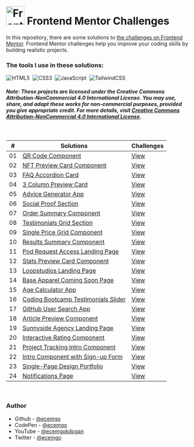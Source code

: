 # <img src="https://user-images.githubusercontent.com/13468728/222973742-9133bdb5-61f0-4f53-8b08-bb3c349e2056.png" title="Frontend Mentor" alt="Frontend Mentor" width="50" height="50"/> Frontend Mentor Challenges

In this repository, there are some solutions to [the challenges on Frontend Mentor](https://www.frontendmentor.io/challenges). Frontend Mentor challenges help you improve your coding skills by building realistic projects.

### The tools I use in these solutions:

![HTML5](https://img.shields.io/badge/-HTML5-E34F26?style=for-the-badge&logo=html5&logoColor=white)&nbsp;
![CSS3](https://img.shields.io/badge/-CSS3-1572B6?style=for-the-badge&logo=css3)&nbsp;
![JavaScript](https://img.shields.io/badge/Javascript-F7DF1E.svg?style=for-the-badge&logo=javascript&logoColor=black)&nbsp;
![TailwindCSS](https://img.shields.io/badge/-Tailwind_CSS-38B2AC?style=for-the-badge&logo=tailwind-css&logoColor=white)&nbsp;

<!--
![React](https://img.shields.io/badge/-React-%23404d59?style=for-the-badge&logo=react)&nbsp;
![Sass](https://img.shields.io/badge/-Sass-CC6699?style=for-the-badge&logo=sass&logoColor=white)&nbsp;
-->

##### Note:  These projects are licensed under the Creative Commons Attribution-NonCommercial 4.0 International License. You may use, share, and adapt these works for non-commercial purposes, provided you give appropriate credit. For more details, visit [Creative Commons Attribution-NonCommercial 4.0 International License](https://creativecommons.org/licenses/by-nc/4.0/).  

<br>

|  #  | Solutions                                                                                                                                 | Challenges                                                                                                                   |
| :-: | ----------------------------------------------------------------------------------------------------------------------------------------- | ---------------------------------------------------------------------------------------------------------------------------- |
| 01  | [QR Code Component](https://github.com/ecemgo/frontend-mentor-challenges/tree/main/qr-code-component)                                     | [View](https://www.frontendmentor.io/solutions/responsive-qr-code-box-using-vanilla-css-and-flexbox-ByUgq_WyGU)              |
| 02  | [NFT Preview Card Component](https://github.com/ecemgo/frontend-mentor-challenges/tree/main/nft-preview-card)                             | [View](https://www.frontendmentor.io/solutions/responsive-nft-preview-card-by-using-tailwind-css-k0tys-rxYQ)                 |
| 03  | [FAQ Accordion Card](https://github.com/ecemgo/frontend-mentor-challenges/tree/main/faq-accordion-card)                                   | [View](https://www.frontendmentor.io/solutions/responsive-faq-accordion-card-by-using-tailwind-css-and-flexbox-5cwGSkmxwg)   |
| 04  | [3 Column Preview Card](https://github.com/ecemgo/frontend-mentor-challenges/tree/main/3-column-preview-card)                             | [View](https://www.frontendmentor.io/solutions/responsive-preview-card-by-using-tailwind-css-IE8f1ynnis)                     |
| 05  | [Advice Generator App](https://github.com/ecemgo/frontend-mentor-challenges/tree/main/advice-generator-app)                               | [View](https://www.frontendmentor.io/solutions/responsive-advice-generator-app-by-using-pure-css-and-fetch-api-f0UoiGtDbA)   |
| 06  | [Social Proof Section](https://github.com/ecemgo/frontend-mentor-challenges/tree/main/social-proof-section)                               | [View](https://www.frontendmentor.io/solutions/responsive-social-proof-section-using-css-grid-SrMTOkGviU)                    |
| 07  | [Order Summary Component](https://github.com/ecemgo/frontend-mentor-challenges/tree/main/order-summary-component)                         | [View](https://www.frontendmentor.io/solutions/responsive-order-summary-card-using-tailwind-css-and-flexbox-votSLjfkeI)      |
| 08  | [Testimonials Grid Section](https://github.com/ecemgo/frontend-mentor-challenges/tree/main/testimonials-grid-section)                     | [View](https://www.frontendmentor.io/solutions/responsive-testimonials-grid-using-css-grid-AmwJCTnhRH)                       |
| 09  | [Single Price Grid Component](https://github.com/ecemgo/frontend-mentor-challenges/tree/main/single-price-grid-component)                 | [View](https://www.frontendmentor.io/solutions/responsive-single-price-grid-component-using-css-grid-7hHESRKctM)             |
| 10  | [Results Summary Component](https://github.com/ecemgo/frontend-mentor-challenges/tree/main/results-summary-component)                     | [View](https://www.frontendmentor.io/solutions/results-summary-component-using-css-grid-and-scrollreveal-js-vPgJ4u_JYF)      |
| 11  | [Pod Request Access Landing Page](https://github.com/ecemgo/frontend-mentor-challenges/tree/main/pod-request-access-landing-page)         | [View](https://www.frontendmentor.io/solutions/responsive-pod-request-access-landing-page-using-email-validation-RhFiLQO8pg) |
| 12  | [Stats Preview Card Component](https://github.com/ecemgo/frontend-mentor-challenges/tree/main/stats-preview-card-component)               | [View](https://www.frontendmentor.io/solutions/responsive-stats-preview-card-using-flexbox-and-css-grid-P2LdmThYRZ)          |
| 13  | [Loopstudios Landing Page](https://github.com/ecemgo/frontend-mentor-challenges/tree/main/loopstudios-landing-page)                       | [View](https://www.frontendmentor.io/solutions/responsive-landing-page-only-html-css-javascript-HcNHtIiZmp)                  |
| 14  | [Base Apparel Coming Soon Page](https://github.com/ecemgo/frontend-mentor-challenges/tree/main/base-apparel-coming-soon)                  | [View](https://www.frontendmentor.io/solutions/responsive-page-with-email-validation-and-typing-animation-CtAjvyA_hj)        |
| 15  | [Age Calculator App](https://github.com/ecemgo/frontend-mentor-challenges/tree/main/age-calculator-app)                                   | [View](https://www.frontendmentor.io/solutions/responsive-and-animated-age-calculator-app-fBlrUKfVzD)                        |
| 16  | [Coding Bootcamp Testimonials Slider](https://github.com/ecemgo/frontend-mentor-challenges/tree/main/coding-bootcamp-testimonials-slider) | [View](https://www.frontendmentor.io/solutions/responsive-and-animated-coding-bootcamp-testimonials-slider-aDBpPton_w)       |
| 17  | [GitHub User Search App](https://github.com/ecemgo/frontend-mentor-challenges/tree/main/github-user-search-app)                           | [View](https://www.frontendmentor.io/solutions/responsive-github-user-search-app-via-pure-css-and-js-jDgRSvWcs9)             |
| 18  | [Article Preview Component](https://github.com/ecemgo/frontend-mentor-challenges/tree/main/article-preview-component)                     | [View](https://www.frontendmentor.io/solutions/responsive-article-preview-component-hrSakMvC2c)                              |
| 19  | [Sunnyside Agency Landing Page](https://github.com/ecemgo/frontend-mentor-challenges/tree/main/sunnyside-agency-landing-page)             | [View](https://www.frontendmentor.io/solutions/responsive-sunnyside-agency-landing-page-html-css-and-js-CNXvVEcuE6)          |
| 20  | [Interactive Rating Component](https://github.com/ecemgo/frontend-mentor-challenges/tree/main/interactive-rating-component)               | [View](https://www.frontendmentor.io/solutions/interactive-rating-component-with-the-darkcolorful-theme-BtpOqZVC5B)          |
| 21  | [Project Tracking Intro Component](https://github.com/ecemgo/frontend-mentor-challenges/tree/main/project-tracking-intro-component)       | [View](https://www.frontendmentor.io/solutions/responsive-project-tracking-intro-component-dtWCvyih0-)                       |
| 22  | [Intro Component with Sign-up Form](https://github.com/ecemgo/frontend-mentor-challenges/tree/main/intro-component-with-signup-form)      | [View](https://www.frontendmentor.io/solutions/responsive-intro-component-with-sign-up-form-7r6veXulhX)                      |
| 23  | [Single-Page Design Portfolio](https://github.com/ecemgo/frontend-mentor-challenges/tree/main/single-page-design-portfolio)               | [View](https://www.frontendmentor.io/solutions/responsive-singlepage-design-portfolio-J2KKY4ZaKH)                            |
| 24  | [Notifications Page](https://github.com/ecemgo/frontend-mentor-challenges/tree/main/notifications-page)                                   | [View](https://www.frontendmentor.io/solutions/notifications-page-only-html-css-js-AX2ANFMyLj)                               |


<br>

### Author

- Github - [@ecemgo](https://github.com/ecemgo)
- CodePen - [@ecemgo](https://codepen.io/ecemgo)
- YouTube - [@ecemgokdogan](https://www.youtube.com/channel/UCktkPv17cw27PaFGcnZa_aQ)
- Twitter - [@ecemgo](https://twitter.com/ecemgo)
